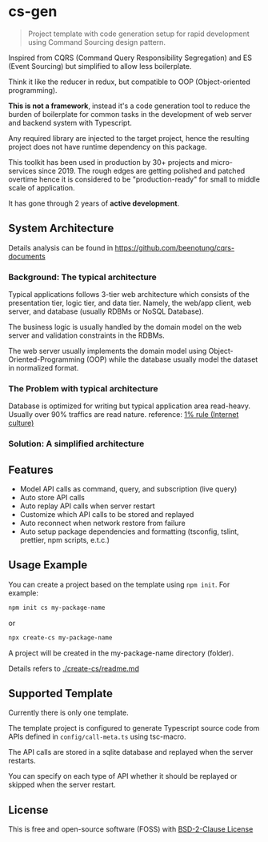 # cs-gen

> Project template with code generation setup for rapid development using Command Sourcing design pattern.

Inspired from CQRS (Command Query Responsibility Segregation) and ES (Event Sourcing) but simplified to allow less boilerplate.

Think it like the reducer in redux, but compatible to OOP (Object-oriented programming).

**This is not a framework**, instead it's a code generation tool to reduce the burden of boilerplate for common tasks in the development of web server and backend system with Typescript.

Any required library are injected to the target project, hence the resulting project does not have runtime dependency on this package.

This toolkit has been used in production by 30+ projects and micro-services since 2019.
The rough edges are getting polished and patched overtime hence it is considered to be "production-ready" for small to middle scale of application.

It has gone through 2 years of __active development__.

## System Architecture

Details analysis can be found in https://github.com/beenotung/cqrs-documents

### Background: The typical architecture
Typical applications follows 3-tier web architecture
which consists of the presentation tier, logic tier, and data tier.
Namely, the web/app client, web server, and database (usually RDBMs or NoSQL Database).

The business logic is usually handled by the domain model on the web server and validation constraints in the RDBMs.

The web server usually implements the domain model using Object-Oriented-Programming (OOP)
while the database usually model the dataset in normalized format.

### The Problem with typical architecture

Database is optimized for writing
but typical application area read-heavy.
Usually over 90% traffics are read nature.
reference: [1% rule (Internet culture)](https://en.wikipedia.org/wiki/1%25_rule_(Internet_culture))

### Solution: A simplified architecture

## Features

- Model API calls as command, query, and subscription (live query)
- Auto store API calls
- Auto replay API calls when server restart
- Customize which API calls to be stored and replayed
- Auto reconnect when network restore from failure
- Auto setup package dependencies and formatting (tsconfig, tslint, prettier, npm scripts, e.t.c.)

## Usage Example

You can create a project based on the template using `npm init`. For example:

```bash
npm init cs my-package-name
```

or

```bash
npx create-cs my-package-name
```

A project will be created in the my-package-name directory (folder).

Details refers to [./create-cs/readme.md](./create-cs/readme.md)

## Supported Template

Currently there is only one template.

The template project is configured to generate Typescript source code from APIs defined in `config/call-meta.ts` using tsc-macro.

The API calls are stored in a sqlite database and replayed when the server restarts.

You can specify on each type of API whether it should be replayed or skipped when the server restart.

## License
This is free and open-source software (FOSS) with
[BSD-2-Clause License](./LICENSE)
